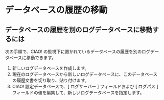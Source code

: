 # データベースの履歴の移動
## データベースの履歴を別のログデータベースに移動するには
次の手順で、CIAO! の監視下に置かれているデータベースの履歴を別のログデータベースに移動できます。

1. 新しいログデータベースを作成します。
2. 現在のログデータベースから新しいログデータベースに、このデータベースの履歴文書を切り取り、貼り付けます。
3. CIAO! 設定データベースで、[ ログサーバー ] フィールドおよび [ ログパス ]フィールドの値を編集して、新しいログデータベースを指定します。